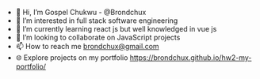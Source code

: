 - 👋 Hi, I’m Gospel Chukwu - @Brondchux 
- 👀 I’m interested in full stack software engineering
- 🌱 I’m currently learning react js but well knowledged in vue js
- 💞️ I’m looking to collaborate on JavaScript projects
- 📫 How to reach me brondchux@gmail.com
- 🌐 Explore projects on my portfolio https://brondchux.github.io/hw2-my-portfolio/

<!---
Brondchux/Brondchux is a ✨ special ✨ repository because its `README.md` (this file) appears on your GitHub profile.
You can click the Preview link to take a look at your changes.
--->
